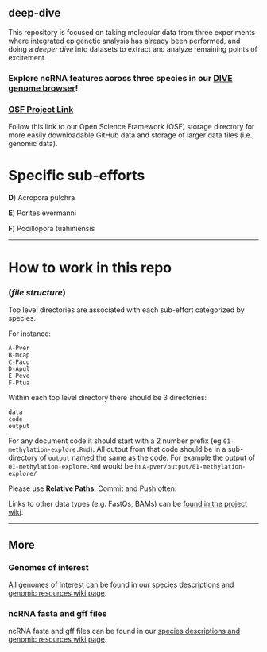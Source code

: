  ## deep-dive

This repository is focused on taking molecular data from three experiments where integrated epigenetic analysis has already been performed, and doing a _deeper dive_ into datasets to extract and analyze remaining points of excitement. 

### Explore ncRNA features across three species in our [DIVE genome browser](https://urol-e5.github.io/deep-dive-genome-browser/)!

### [OSF Project Link](https://osf.io/aw53f/)

Follow this link to our Open Science Framework (OSF) storage directory for more easily downloadable GitHub data and storage of larger data files (i.e., genomic data).

# Specific sub-efforts


**D**) Acropora pulchra

**E**) Porites evermanni

**F**) Pocillopora tuahiniensis

---


# How to work in this repo
### (_file structure_)

Top level directories are associated with each sub-effort categorized by species.

For instance:

```
A-Pver
B-Mcap
C-Pacu
D-Apul
E-Peve
F-Ptua
```

Within each top level directory there should be 3 directories: 

```
data
code
output
```

For any document code it should start with a 2 number prefix (eg `01-methylation-explore.Rmd`). All output from that code should be in a sub-directory of `output` named the same as the code. For example the output of `01-methylation-explore.Rmd` would be in `A-pver/output/01-methylation-explore/`

Please use **Relative Paths**. Commit and Push often. 

Links to other data types (e.g. FastQs, BAMs) can be [found in the project wiki](https://github.com/urol-e5/deep-dive/wiki).

---

## More

### Genomes of interest

All genomes of interest can be found in our [species descriptions and genomic resources wiki page](https://github.com/urol-e5/deep-dive/wiki/Species-Characteristics-and-Genomic-Resources).

### ncRNA fasta and gff files 

ncRNA fasta and gff files can be found in our [species descriptions and genomic resources wiki page](https://github.com/urol-e5/deep-dive/wiki/Species-Characteristics-and-Genomic-Resources).


